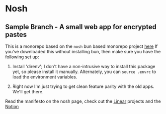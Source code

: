 # Nosh

## Sample Branch - A small web app for encrypted pastes

This is a monorepo based on the `nosh` bun based monorepo project [here](https://github.com/Holistic-Dogma/nosh/blob/main/README.md)
If you've downloaded this without installing bun, then make sure
you have the following set up:

1. Install 'direnv'; I don't have a non-intrusive way to install this package yet, so please install it manually. Alternately, you can `source .envrc` to load the environment variables.

2. Right now I'm just trying to get clean feature parity with the old apps. We'll get there.

Read the manifesto on the nosh page,
check out the [Linear](https://linear.app/fintech-black-ops/projects/all) projects
and the [Notion](https://www.notion.so/Axiomatic-Dogma-1494496f5d838066b08fd091feed4227)